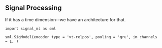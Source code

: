 ## Signal Processing

If it has a time dimension--we have an architecture for that.

```
import signal_ml as sml

sml.SigModel(encoder_type = 'vt-relpos', pooling = 'gru', in_channels = 1, )
```




            



